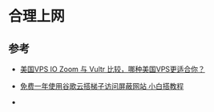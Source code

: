 # 合理上网



## 参考

- [美国VPS IO Zoom 与 Vultr 比较，哪种美国VPS更适合你？](https://www.vps234.com/iozoom-vultr-compare/)

- [免费一年使用谷歌云搭梯子访问屏蔽网站 小白搭教程](http://11st22.com/d/2019112310611_3156_3524149925/home)

- [](https://www.banpie.info/shadowsocks-pac-gfw/)